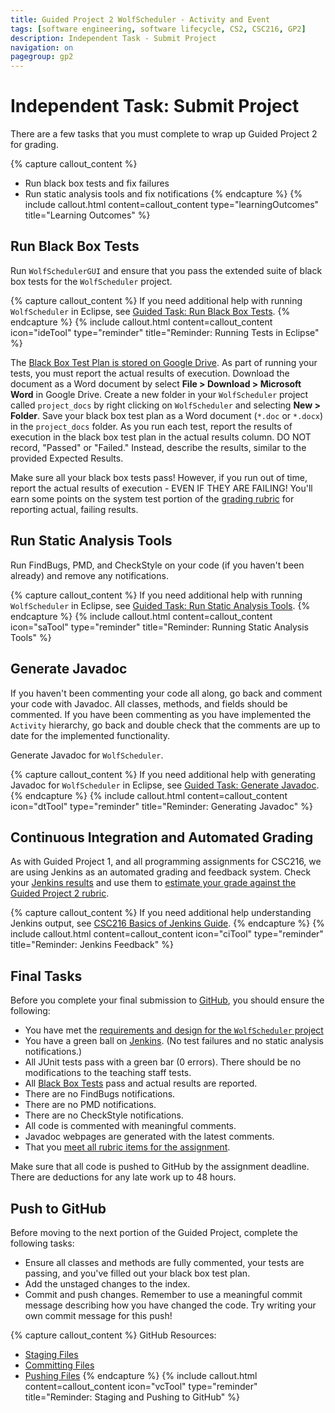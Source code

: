 ```yaml
---
title: Guided Project 2 WolfScheduler - Activity and Event
tags: [software engineering, software lifecycle, CS2, CSC216, GP2]
description: Independent Task - Submit Project
navigation: on
pagegroup: gp2
---
```


# Independent Task: Submit Project
There are a few tasks that you must complete to wrap up Guided Project 2 for grading.

{% capture callout_content %}
  * Run black box tests and fix failures
  * Run static analysis tools and fix notifications
{% endcapture %}
{% include callout.html content=callout_content type="learningOutcomes" title="Learning Outcomes" %}


## Run Black Box Tests
Run `WolfSchedulerGUI` and ensure that you pass the extended suite of black box tests for the `WolfScheduler` project.

{% capture callout_content %}
If you need additional help with running `WolfScheduler` in Eclipse, see [Guided Task: Run Black Box Tests](../gp1/gp1-bbtp).
{% endcapture %}
{% include callout.html content=callout_content icon="ideTool" type="reminder" title="Reminder: Running Tests in Eclipse" %}

The [Black Box Test Plan is stored on Google Drive](https://docs.google.com/a/ncsu.edu/document/d/1WFNfjRiCVHksbYfR6ugw1q_9yTvy7Sv87zaFWDY_SUY/edit?usp=sharing).  As part of running your tests, you must report the actual results of execution.  Download the document as a Word document by select **File > Download > Microsoft Word** in Google Drive.  Create a new folder in your `WolfScheduler` project called `project_docs` by right clicking on `WolfScheduler` and selecting **New > Folder**.   Save your black box test plan as a Word document (`*.doc` or `*.docx`) in the `project_docs` folder.  As you run each test, report the results of execution in the black box test plan in the actual results column.  DO NOT record, "Passed" or "Failed."  Instead, describe the results, similar to the provided Expected Results.

Make sure all your black box tests pass!  However, if you run out of time, report the actual results of execution - EVEN IF THEY ARE FAILING! You'll earn some points on the system test portion of the [grading rubric](../wolf-scheduler/ws-rubric#guided-project-2-rubric) for reporting actual, failing results.


## Run Static Analysis Tools
Run FindBugs, PMD, and CheckStyle on your code (if you haven't been already) and remove any notifications.  

{% capture callout_content %}
If you need additional help with running `WolfScheduler` in Eclipse, see [Guided Task: Run Static Analysis Tools](../gp1/gp1-static-analysis).
{% endcapture %}
{% include callout.html content=callout_content icon="saTool" type="reminder" title="Reminder: Running Static Analysis Tools" %}


## Generate Javadoc
If you haven't been commenting your code all along, go back and comment your code with Javadoc.  All classes, methods, and fields should be commented.  If you have been commenting as you have implemented the `Activity` hierarchy, go back and double check that the comments are up to date for the implemented functionality.

Generate Javadoc for `WolfScheduler`.

{% capture callout_content %}
If you need additional help with generating Javadoc for `WolfScheduler` in Eclipse, see [Guided Task: Generate Javadoc](../gp1/gp1-javadoc).
{% endcapture %}
{% include callout.html content=callout_content icon="dtTool" type="reminder" title="Reminder: Generating Javadoc" %}


## Continuous Integration and Automated Grading
As with Guided Project 1, and all programming assignments for CSC216, we are using Jenkins as an automated grading and feedback system.  Check your [Jenkins results](http://go.ncsu.edu/jenkins-csc216) and use them to [estimate your grade against the Guided Project 2 rubric](../wolf-scheduler/ws-rubric#guided-project-2-rubric).

{% capture callout_content %}
If you need additional help understanding Jenkins output, see [CSC216 Basics of Jenkins Guide](../jenkins/).
{% endcapture %}
{% include callout.html content=callout_content icon="ciTool" type="reminder" title="Reminder: Jenkins Feedback" %}


## Final Tasks
Before you complete your final submission to [GitHub](https://github.ncsu.edu), you should ensure the following:

  * You have met the [requirements and design for the `WolfScheduler` project](../wolf-scheduler/ws-requirements#guided-project-2-requirements)
  * You have a green ball on [Jenkins](http://go.ncsu.edu/jenkins-csc216). (No test failures and no static analysis notifications.)
  * All JUnit tests pass with a green bar (0 errors).  There should be no modifications to the teaching staff tests.
  * All [Black Box Tests](https://docs.google.com/a/ncsu.edu/document/d/1WFNfjRiCVHksbYfR6ugw1q_9yTvy7Sv87zaFWDY_SUY/edit?usp=sharing) pass and actual results are reported.
  * There are no FindBugs notifications.
  * There are no PMD notifications.
  * There are no CheckStyle notifications.
  * All code is commented with meaningful comments.
  * Javadoc webpages are generated with the latest comments.
  * That you [meet all rubric items for the assignment](../wolf-scheduler/ws-rubric#guided-project-2-rubric).

Make sure that all code is pushed to GitHub by the assignment deadline.  There are deductions for any late work up to 48 hours.


## Push to GitHub
Before moving to the next portion of the Guided Project, complete the following tasks:

  * Ensure all classes and methods are fully commented, your tests are passing, and you've filled out your black box test plan.
  * Add the unstaged changes to the index.
  * Commit and push changes.  Remember to use a meaningful commit message describing how you have changed the code.  Try writing your own commit message for this push!

{% capture callout_content %}
GitHub Resources:

  * [Staging Files](../git-tutorial/git-staging)
  * [Committing Files](../git-tutorial/git-commit)
  * [Pushing Files](../git-tutorial/git-push)
{% endcapture %}
{% include callout.html content=callout_content icon="vcTool" type="reminder" title="Reminder: Staging and Pushing to GitHub" %}
